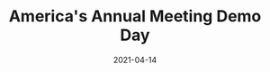 ---
title: America's Annual Meeting Demo Day
date: 2021-04-14
type: videos
link: https://www.youtube.com/watch?v=24ovltdVWgc&list=PLXUpEXjGC63z4cGACBBxTzvzG8MYlhJir
---